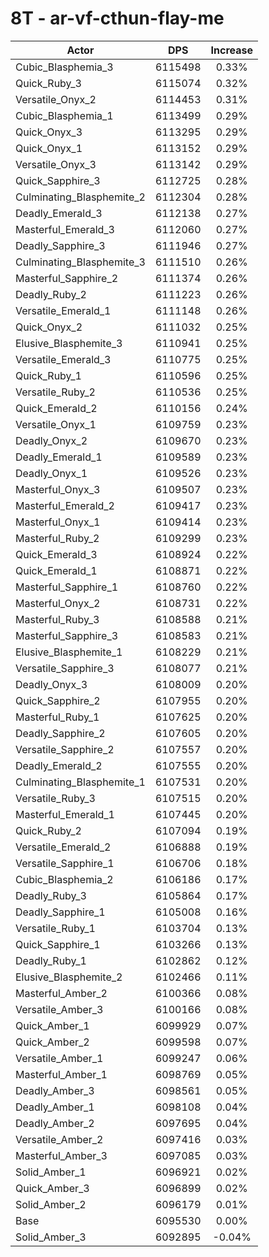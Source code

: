 # 8T - ar-vf-cthun-flay-me
| Actor | DPS | Increase |
|---|:---:|:---:|
|Cubic_Blasphemia_3|6115498|0.33%|
|Quick_Ruby_3|6115074|0.32%|
|Versatile_Onyx_2|6114453|0.31%|
|Cubic_Blasphemia_1|6113499|0.29%|
|Quick_Onyx_3|6113295|0.29%|
|Quick_Onyx_1|6113152|0.29%|
|Versatile_Onyx_3|6113142|0.29%|
|Quick_Sapphire_3|6112725|0.28%|
|Culminating_Blasphemite_2|6112304|0.28%|
|Deadly_Emerald_3|6112138|0.27%|
|Masterful_Emerald_3|6112060|0.27%|
|Deadly_Sapphire_3|6111946|0.27%|
|Culminating_Blasphemite_3|6111510|0.26%|
|Masterful_Sapphire_2|6111374|0.26%|
|Deadly_Ruby_2|6111223|0.26%|
|Versatile_Emerald_1|6111148|0.26%|
|Quick_Onyx_2|6111032|0.25%|
|Elusive_Blasphemite_3|6110941|0.25%|
|Versatile_Emerald_3|6110775|0.25%|
|Quick_Ruby_1|6110596|0.25%|
|Versatile_Ruby_2|6110536|0.25%|
|Quick_Emerald_2|6110156|0.24%|
|Versatile_Onyx_1|6109759|0.23%|
|Deadly_Onyx_2|6109670|0.23%|
|Deadly_Emerald_1|6109589|0.23%|
|Deadly_Onyx_1|6109526|0.23%|
|Masterful_Onyx_3|6109507|0.23%|
|Masterful_Emerald_2|6109417|0.23%|
|Masterful_Onyx_1|6109414|0.23%|
|Masterful_Ruby_2|6109299|0.23%|
|Quick_Emerald_3|6108924|0.22%|
|Quick_Emerald_1|6108871|0.22%|
|Masterful_Sapphire_1|6108760|0.22%|
|Masterful_Onyx_2|6108731|0.22%|
|Masterful_Ruby_3|6108588|0.21%|
|Masterful_Sapphire_3|6108583|0.21%|
|Elusive_Blasphemite_1|6108229|0.21%|
|Versatile_Sapphire_3|6108077|0.21%|
|Deadly_Onyx_3|6108009|0.20%|
|Quick_Sapphire_2|6107955|0.20%|
|Masterful_Ruby_1|6107625|0.20%|
|Deadly_Sapphire_2|6107605|0.20%|
|Versatile_Sapphire_2|6107557|0.20%|
|Deadly_Emerald_2|6107555|0.20%|
|Culminating_Blasphemite_1|6107531|0.20%|
|Versatile_Ruby_3|6107515|0.20%|
|Masterful_Emerald_1|6107445|0.20%|
|Quick_Ruby_2|6107094|0.19%|
|Versatile_Emerald_2|6106888|0.19%|
|Versatile_Sapphire_1|6106706|0.18%|
|Cubic_Blasphemia_2|6106186|0.17%|
|Deadly_Ruby_3|6105864|0.17%|
|Deadly_Sapphire_1|6105008|0.16%|
|Versatile_Ruby_1|6103704|0.13%|
|Quick_Sapphire_1|6103266|0.13%|
|Deadly_Ruby_1|6102862|0.12%|
|Elusive_Blasphemite_2|6102466|0.11%|
|Masterful_Amber_2|6100366|0.08%|
|Versatile_Amber_3|6100166|0.08%|
|Quick_Amber_1|6099929|0.07%|
|Quick_Amber_2|6099598|0.07%|
|Versatile_Amber_1|6099247|0.06%|
|Masterful_Amber_1|6098769|0.05%|
|Deadly_Amber_3|6098561|0.05%|
|Deadly_Amber_1|6098108|0.04%|
|Deadly_Amber_2|6097695|0.04%|
|Versatile_Amber_2|6097416|0.03%|
|Masterful_Amber_3|6097085|0.03%|
|Solid_Amber_1|6096921|0.02%|
|Quick_Amber_3|6096899|0.02%|
|Solid_Amber_2|6096179|0.01%|
|Base|6095530|0.00%|
|Solid_Amber_3|6092895|-0.04%|
